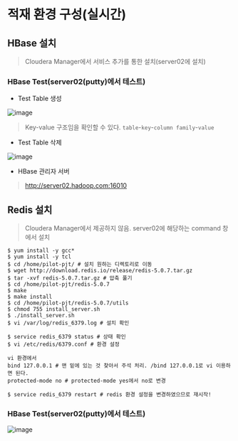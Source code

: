 # 적재 환경 구성(실시간)

## HBase 설치
> Cloudera Manager에서 서비스 추가를 통한 설치(server02에 설치)

### HBase Test(server02(putty)에서 테스트)

- Test Table 생성

![image](https://user-images.githubusercontent.com/43158502/128496350-ee9b90dd-0ea7-40e1-8e14-58b47962be76.png)

> Key-value 구조임을 확인할 수 있다. `table`-`key`-`column family`-`value`

- Test Table 삭제

![image](https://user-images.githubusercontent.com/43158502/128496603-7edd28d9-a0d7-4098-99f3-b9e51642a19c.png)


- HBase 관리자 서버
> http://server02.hadoop.com:16010

## Redis 설치
> Cloudera Manager에서 제공하지 않음. server02에 해당하는 command 창에서 설치
```
$ yum install -y gcc*
$ yum install -y tcl
$ cd /home/pilot-pjt/ # 설치 원하는 디렉토리로 이동
$ wget http://download.redis.io/release/redis-5.0.7.tar.gz
$ tar -xvf redis-5.0.7.tar.gz # 압축 풀기
$ cd /home/pilot-pjt/redis-5.0.7
$ make
$ make install
$ cd /home/pilot-pjt/redis-5.0.7/utils
$ chmod 755 install_server.sh
$ ./install_server.sh
$ vi /var/log/redis_6379.log # 설치 확인

$ service redis_6379 status # 상태 확인
$ vi /etc/redis/6379.conf # 환경 설정

vi 환경에서
bind 127.0.0.1 # 맨 밑에 있는 것 찾아서 주석 처리. /bind 127.0.0.1로 vi 이용하면 된다.
protected-mode no # protected-mode yes에서 no로 변경

$ service redis_6379 restart # redis 환경 설정을 변경하였으므로 재시작!
```

### HBase Test(server02(putty)에서 테스트)

![image](https://user-images.githubusercontent.com/43158502/128507108-f6381972-dad4-4d49-856d-07479c3380df.png)

